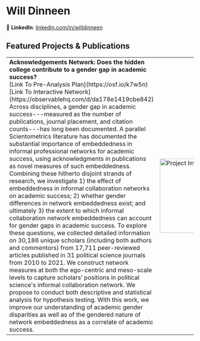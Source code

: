 # Will Dinneen
🔗 **LinkedIn**: [linkedin.com/in/willdinneen](https://www.linkedin.com/in/willdinneen)  


## Featured Projects & Publications
<table style="border-collapse: collapse; width: 100%;">
  <tr>
    <td style="width: 70%; max-width: 70%;">
      <strong>Acknowledgements Network: Does the hidden college contribute to a gender gap in academic success?</strong><br>
      [Link To Pre-Analysis Plan](https://osf.io/k7w5n)
      [Link To Interactive Network](https://observablehq.com/d/da178e1419cbe842)
      Across disciplines, a gender gap in academic success---measured as the number of publications, journal placement, and citation counts---has long been documented. A parallel Scientometrics literature has documented the substantial importance of embeddedness in informal professional networks for academic success, using acknowledgments in publications as novel measures of such embeddedness. Combining these hitherto disjoint strands of research, we investigate 1) the effect of embeddedness in informal collaboration networks on academic success; 2) whether gender differences in network embeddedness exist; and ultimately 3) the extent to which informal collaboration network embeddedness can account for gender gaps in academic success. To explore these questions, we collected detailed information on 30,186 unique scholars (including both authors and commentors) from 17,711 peer-reviewed articles published in 31 political science journals from 2010 to 2021. We construct network measures at both the ego-centric and meso-scale levels to capture scholars’ positions in political science's informal collaboration network. We propose to conduct both descriptive and statistical analysis for hypothesis testing. With this work, we improve our understanding of academic gender disparities as well as of the gendered nature of network embeddedness as a correlate of academic success.
    </td>
    <td style="width: 30%;">
      <img style="width: 200px; height: auto;" src="https://github.com/willyd332/willyd332/assets/47681230/09e08718-f0a8-496b-9a33-888c7257624b" alt="Project Image" style="width:100%;"/>
    </td>
  </tr>
</table>

